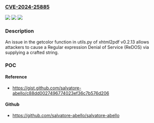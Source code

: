 ### [CVE-2024-25885](https://cve.mitre.org/cgi-bin/cvename.cgi?name=CVE-2024-25885)
![](https://img.shields.io/static/v1?label=Product&message=n%2Fa&color=blue)
![](https://img.shields.io/static/v1?label=Version&message=n%2Fa&color=blue)
![](https://img.shields.io/static/v1?label=Vulnerability&message=n%2Fa&color=brighgreen)

### Description

An issue in the getcolor function in utils.py of xhtml2pdf v0.2.13 allows attackers to cause a Regular expression Denial of Service (ReDOS) via supplying a crafted string.

### POC

#### Reference
- https://gist.github.com/salvatore-abello/c88dd0027496774023ef36c7b576d206

#### Github
- https://github.com/salvatore-abello/salvatore-abello

